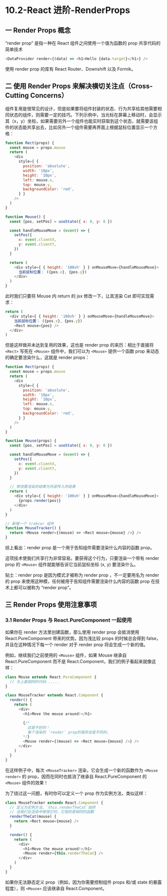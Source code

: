 # 10.2-React 进阶-RenderProps

## 一 Render Props 概念

“render prop” 是指一种在 React 组件之间使用一个值为函数的 prop 共享代码的简单技术

```js
<DataProvider render={(data) => <h1>Hello {data.target}</h1>} />
```

使用 render prop 的库有 React Router、Downshift 以及 Formik。

## 二 使用 Render Props 来解决横切关注点（Cross-Cutting Concerns）

组件复用是很常见的设计，但是如果要将组件封装的状态、行为共享给其他需要相同状态的组件，则需要一定的技巧。下列示例中，当光标在屏幕上移动时，会显示其（x，y）坐标，如果需要另外一个组件也能实时获取到这个状态，就需要该组件的状态能共享出去，比如另外一个组件需要再界面上根据鼠标位置显示一个方格：

```js
function Rect(props) {
  const mouse = props.mouse
  return (
    <div
      style={ {
        position: 'absolute',
        width: '10px',
        height: '10px',
        left: mouse.x,
        top: mouse.y,
        backgroundColor: 'red',
      } }
    />
  )
}

function Mouse() {
  const [pos, setPos] = useState({ x: 0, y: 0 })

  const handleMouseMove = (event) => {
    setPos({
      x: event.clientX,
      y: event.clientY,
    })
  }

  return (
    <div style={ { height: '100vh' } } onMouseMove={handleMouseMove}>
      当前鼠标位置： ({pos.x}, {pos.y})
    </div>
  )
}
```

此时我们只要将 Mouse 内 return 的 jsx 修改一下，让其渲染 Cat 即可实现需求：

```js
return (
  <div style={ { height: '100vh' } } onMouseMove={handleMouseMove}>
    当前鼠标位置： ({pos.x}, {pos.y})
    <Rect mouse={pos} />
  </div>
)
```

但是这样做并未达到复用的效果，这也是 render prop 的来历：相比于直接将 `<Rect>` 写死在 `<Mouse>` 组件中，我们可以为 `<Mouse>` 提供一个函数 prop 来动态的确定要渲染什么，这就是 render props：

```js
function Rect(props) {
  const mouse = props.mouse
  return (
    <div
      style={ {
        position: 'absolute',
        width: '10px',
        height: '10px',
        left: mouse.x,
        top: mouse.y,
        backgroundColor: 'red',
      } }
    />
  )
}

function Mouse(props) {
  const [pos, setPos] = useState({ x: 0, y: 0 })

  const handleMouseMove = (event) => {
    setPos({
      x: event.clientX,
      y: event.clientY,
    })
  }

  // 修改要渲染的结果为外部传入的结果
  return (
    <div style={ { height: '100vh' } } onMouseMove={handleMouseMove}>
      {props.render(pos)}
    </div>
  )
}

// 新增一个 trakcer 组件
function MouseTracker() {
  return <Mouse render={(mouse) => <Rect mouse={mouse} />} />
}
```

综上看出：render prop 是一个用于告知组件需要渲染什么内容的函数 prop。

这项技术使我们共享行为非常容易。要获得这个行为，只要渲染一个带有 render prop 的 `<Mouse>` 组件就能够告诉它当前鼠标坐标 (x, y) 要渲染什么。

贴士：render prop 是因为模式才被称为 render prop ，不一定要用名为 render 的 prop 来使用这种模，任何被用于告知组件需要渲染什么内容的函数 prop 在技术上都可以被称为 “render prop”。

## 三 Render Props 使用注意事项

### 3.1 Render Props 与 React.PureComponent 一起使用

如果你在 render 方法里创建函数，那么使用 render prop 会抵消使用 React.PureComponent 带来的优势。因为浅比较 props 的时候总会得到 false，并且在这种情况下每一个 render 对于 render prop 将会生成一个新的值。

例如，继续我们之前使用的 `<Mouse>` 组件，如果 Mouse 继承自 React.PureComponent 而不是 React.Component，我们的例子看起来就像这样：

```js
class Mouse extends React.PureComponent {
  // 与上面相同的代码......
}

class MouseTracker extends React.Component {
  render() {
    return (
      <div>
        <h1>Move the mouse around!</h1>

        {/*
          这是不好的！
          每个渲染的 `render` prop的值将会是不同的。
        */}
        <Mouse render={(mouse) => <Rect mouse={mouse} />} />
      </div>
    )
  }
}
```

在这样例子中，每次 `<MouseTracker>` 渲染，它会生成一个新的函数作为 `<Mouse render>` 的 prop，因而在同时也抵消了继承自 React.PureComponent 的 `<Mouse>` 组件的效果！

为了绕过这一问题，有时你可以定义一个 prop 作为实例方法，类似这样：

```js
class MouseTracker extends React.Component {
  // 定义为实例方法，`this.renderTheCat`始终
  // 当我们在渲染中使用它时，它指的是相同的函数
  renderTheCat(mouse) {
    return <Rect mouse={mouse} />
  }

  render() {
    return (
      <div>
        <h1>Move the mouse around!</h1>
        <Mouse render={this.renderTheCat} />
      </div>
    )
  }
}
```

如果你无法静态定义 prop（例如，因为你需要控制组件 props 和/或 state 的暴露程度），则 `<Mouse>` 应该继承自 React.Component。
